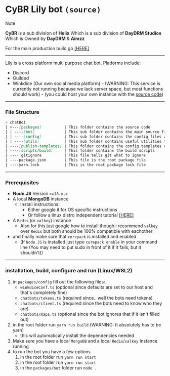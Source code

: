 # CyBR Lily bot `(source)`

> [!NOTE]
> **CyBR** is a sub division of **Helix**
> Which is a sub division of **DayDRM Studios**
> Which is Owned by **DayDRM** & **Aimzz**

For the main production build go [[HERE]](https://github.com/project-helix/lily-production)

---

Lily is a cross platform multi purpose chat bot.
Platforms include:
- Discord
- Guilded
- Winkdice (Our own social media platform) - (WARNING: This service is currently not running because we lack server space, but most functions should work) - (you could host your own instance with the [source code](https://github.com/project-helix/WinkDice))


---
### File Structure
```md
+ chatBot
| +---[packages]          | This folder contains the source code
| | ----[bot]             | This sub folder contains the main source files of the bot
| | ----[config]          | This sub folder contains the config files and some utils to parse them
| | ----[utils]           | This sub folder contains useful utilities that may also be usefulf or other projects
| ----[publish-templates] | This folder contains the config templates used by the build scripts
| ----[scripts/build]     | This folder contains the build scripts
| ----.gitignore          | This file tells git what to ignore
| ----package.json        | This file is the root package file
| ----yarn.lock           | This is the root package lock file
```
---
### Prerequisites
* **Node.JS** Version `>=18.x.x`
* A local **MongoDB** instance
    - Install instructions:
        - Either google it for OS specific instructions
        - Or follow a linux distro independent tutorial [[HERE]](https://www.digitalocean.com/community/tutorials/install-mongodb-linux)
* A `Redis` (or `valkey`) instance
    - Also for this just google how to install though i recommend `valkey` over `Redis` but both should be 100% compatible with eachother
* and finally make sure that `corepack` is installed and enabled
    - (If `Node.JS` is installed just type `corepack enable` in your command line (You may need to put sudo in front of it if it fails, but it shouldn't))
---
### installation, build, configure and run (Linux/WSL2)
1. in `packages/config` fill out the following files:
    - `winkdiceConf.ts` (optional since defaults are set to our host and that's completely fine)
    - `chatbots/tokens.ts` (required since.. well the bots need tokens)
    - `chatbots/client.ts` (required since the bots need to know who they are)
    - `chatbots/maps.ts` (optional since the bot ignores that if it isn't filled out)
2. in the root folder run `yarn run build` (WARNING: It absolutely has to be yarn)
    - this will automatically install the dependencies needed
3. Make sure you have a local `MongoDB` and a local `Redis`/`valkey` Instance running
4. to run the bot you have a few options
    1. in the root folder run `yarn run start`
    1. in the root folder run `yarn run start`
    3. in the `packages/bot` folder run `node .`
